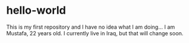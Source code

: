 # hello-world
This is my first repository and I have no idea what I am doing...
I am Mustafa, 22 years old. I currently live in Iraq, but that will change soon.
